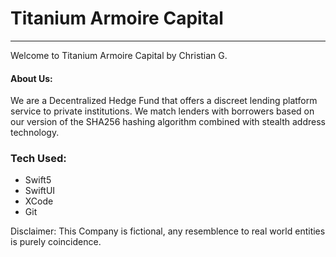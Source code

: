 # Titanium Armoire Capital
<hr/>
<p>
  Welcome to Titanium Armoire Capital by Christian G.<br/>
</p>
<h4> About Us: </h4>
<p>
   We are a Decentralized Hedge Fund that offers a discreet lending platform service to private institutions. We match lenders with borrowers based on our version of the SHA256 hashing algorithm combined with stealth address technology.
</p>
<h3>
  Tech Used:
</h3>
<ul>
  <li> Swift5 </li>
  <li> SwiftUI </li>
  <li> XCode </li>
  <li> Git </li>
</ul>
<footer>
  <p>
    Disclaimer: This Company is fictional, any resemblence to real world entities is purely coincidence.
  </p>
</footer>
